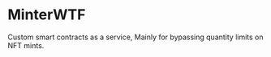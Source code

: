 # MinterWTF
 Custom smart contracts as a service, Mainly for bypassing quantity limits on NFT mints.
